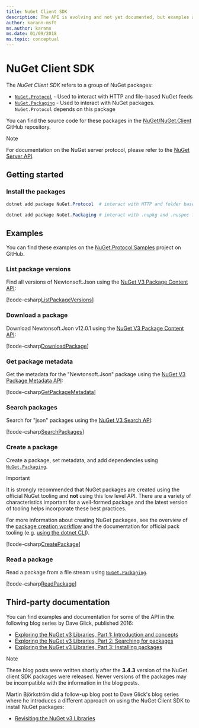 ```yaml
---
title: NuGet Client SDK
description: The API is evolving and not yet documented, but examples are available on Dave Glick's blog.
author: karann-msft
ms.author: karann
ms.date: 01/09/2018
ms.topic: conceptual
---
```


# NuGet Client SDK

The *NuGet Client SDK* refers to a group of NuGet packages:

* [`NuGet.Protocol`](https://www.nuget.org/packages/NuGet.Protocol) - Used to interact with HTTP and file-based NuGet feeds
* [`NuGet.Packaging`](https://www.nuget.org/packages/NuGet.Packaging) - Used to interact with NuGet packages. `NuGet.Protocol` depends on this package

You can find the source code for these packages in the [NuGet/NuGet.Client](https://github.com/NuGet/NuGet.Client) GitHub repository.

> [!Note]
> For documentation on the NuGet server protocol, please refer to the [NuGet Server API](~/api/overview.md).

## Getting started

### Install the packages

```ps1
dotnet add package NuGet.Protocol  # interact with HTTP and folder based NuGet package feeds, includes NuGet.Packaging

dotnet add package NuGet.Packaging # interact with .nupkg and .nuspec files from a stream
```

## Examples

You can find these examples on the [NuGet.Protocol.Samples](https://github.com/NuGet/Samples/tree/master/NuGetProtocolSamples) project on GitHub.

### List package versions

Find all versions of Newtonsoft.Json using the [NuGet V3 Package Content API](../api/package-base-address-resource.md#enumerate-package-versions):

[!code-csharp[ListPackageVersions](~/../nuget-samples/NuGetProtocolSamples/Program.cs?name=ListPackageVersions)]

### Download a package

Download Newtonsoft.Json v12.0.1 using the [NuGet V3 Package Content API](../api/package-base-address-resource.md):

[!code-csharp[DownloadPackage](~/../nuget-samples/NuGetProtocolSamples/Program.cs?name=DownloadPackage)]

### Get package metadata

Get the metadata for the "Newtonsoft.Json" package using the [NuGet V3 Package Metadata API](../api/registration-base-url-resource.md):

[!code-csharp[GetPackageMetadata](~/../nuget-samples/NuGetProtocolSamples/Program.cs?name=GetPackageMetadata)]

### Search packages

Search for "json" packages using the [NuGet V3 Search API](../api/search-query-service-resource.md):

[!code-csharp[SearchPackages](~/../nuget-samples/NuGetProtocolSamples/Program.cs?name=SearchPackages)]

### Create a package

Create a package, set metadata, and add dependencies using [`NuGet.Packaging`](https://www.nuget.org/packages/NuGet.Packaging).

> [!IMPORTANT]
> It is strongly recommended that NuGet packages are created using the official NuGet tooling and **not** using this
> low level API. There are a variety of characteristics important for a well-formed package and the latest version of
> tooling helps incorporate these best practices.
> 
> For more information about creating NuGet packages, see the overview of the
> [package creation workflow](../create-packages/overview-and-workflow.md) and the documentation for official pack
> tooling (e.g. [using the dotnet CLI](../create-packages/creating-a-package-dotnet-cli.md)).

[!code-csharp[CreatePackage](~/../nuget-samples/NuGetProtocolSamples/Program.cs?name=CreatePackage)]

### Read a package

Read a package from a file stream using [`NuGet.Packaging`](https://www.nuget.org/packages/NuGet.Packaging).

[!code-csharp[ReadPackage](~/../nuget-samples/NuGetProtocolSamples/Program.cs?name=ReadPackage)]

## Third-party documentation

You can find examples and documentation for some of the API in the following blog series by Dave Glick, published 2016:

- [Exploring the NuGet v3 Libraries, Part 1: Introduction and concepts](http://daveaglick.com/posts/exploring-the-nuget-v3-libraries-part-1)
- [Exploring the NuGet v3 Libraries, Part 2: Searching for packages](http://daveaglick.com/posts/exploring-the-nuget-v3-libraries-part-2)
- [Exploring the NuGet v3 Libraries, Part 3: Installing packages](http://daveaglick.com/posts/exploring-the-nuget-v3-libraries-part-3)

> [!Note]
> These blog posts were written shortly after the **3.4.3** version of the NuGet client SDK packages were released.
> Newer versions of the packages may be incompatible with the information in the blog posts.

Martin Björkström did a follow-up blog post to Dave Glick's blog series where he introduces a different approach on using the NuGet Client SDK to install NuGet packages:

- [Revisiting the NuGet v3 Libraries](https://martinbjorkstrom.com/posts/2018-09-19-revisiting-nuget-client-libraries)
